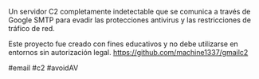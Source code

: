 Un servidor C2 completamente indetectable que se comunica a través de Google SMTP para evadir las protecciones antivirus y las restricciones de tráfico de red.

Este proyecto fue creado con fines educativos y no debe utilizarse en entornos sin autorización legal.
https://github.com/machine1337/gmailc2

#email #c2 #avoidAV 
